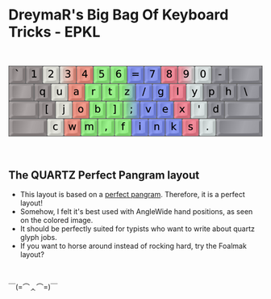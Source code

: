 DreymaR's Big Bag Of Keyboard Tricks - EPKL
===========================================
<br>

![QUARTZ help image](./QUARTZ_ANS_EPKL.png)

<br>

The QUARTZ Perfect Pangram layout
---------------------------------
- This layout is based on a [perfect pangram][WikPan]. Therefore, it is a perfect layout!
- Somehow, I felt it's best used with AngleWide hand positions, as seen on the colored image.
- It should be perfectly suited for typists who want to write about quartz glyph jobs.
- If you want to horse around instead of rocking hard, try the Foalmak layout?
<br>

￣(=⌒ᆺ⌒=)￣

[WikPan]: https://en.wikipedia.org/wiki/Pangram (Wikipedia on pangrams)